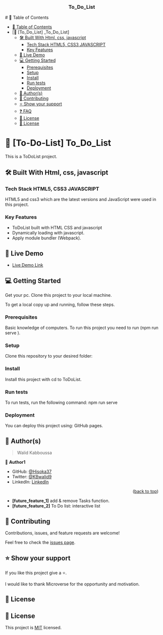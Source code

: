 <a name="ToDoList"></a>
<div align="center">
  <br/>
  <h3><b>To_Do_List</b></h3>
</div>
# 📗 Table of Contents

- [📗 Table of Contents](#-table-of-contents)
- [📖 \[To_Do_List] \_To\_Do\_List]
  - [🛠 Built With Html, css, javascript](#-built-with-html-css-javascript)
    - [Tech Stack HTML5, CSS3 JAVASCRIPT](#tech-stack-html5-css3-javascript)
    - [Key Features ](#key-features-)
  - [🚀 Live Demo ](#-live-demo-)
  - [💻 Getting Started ](#-getting-started-)
    - [Prerequisites](#prerequisites)
    - [Setup](#setup)
    - [Install](#install)
    - [Run tests](#run-tests)
    - [Deployment](#deployment)
  - [👥 Author(s) ](#-authors-)
  - [🤝 Contributing ](#-contributing-)
  - [⭐️ Show your support ](#️-show-your-support-)
  - [❓ FAQ ](#-faq-)
  - [📝 License ](#-license-)
  - [📝 License](#-license)

# 📖 [To-Do-List] <a name="To_Do_List">To_Do_List</a>

This is a ToDoList project.

## 🛠 Built With <a name="built-with">Html, css, javascript</a>

### Tech Stack <a name="tech-stack">HTML5, CSS3 JAVASCRIPT</a>

HTML5 and css3 which are the latest versions and JavaScript were used in this project.

<!-- Features -->

### Key Features <a name="key-features"></a>

- ToDoList built with HTML CSS and javascript 
- Dynamically loading with javascript.
- Apply module bundler (Webpack).

<!-- LIVE DEMO -->

## 🚀 Live Demo <a name="live-demo"></a>

- [Live Demo Link](https://hisoka37.github.io/To-DO-List)

<!-- GETTING STARTED -->

## 💻 Getting Started <a name="getting-started"></a>

 Get your pc.
 Clone this project to your local machine. 

To get a local copy up and running, follow these steps.

### Prerequisites
Basic knowledge of computers. To run this project you need to run (npm run serve ).

### Setup

Clone this repository to your desired folder:


### Install

Install this project with cd to ToDoList.

### Run tests

To run tests, run the following command:
npm run serve  


### Deployment

You can deploy this project using: GitHub pages.

<!-- AUTHORS -->

## 👥 Author(s) <a name="authors"></a>

> Walid Kabboussa

👤 **Author1**

- GitHub: [@Hisoka37](https://github.com/Hisoka37)
- Twitter: [@KBwalid9](https://twitter.com/KBwalid9)
- LinkedIn: [LinkedIn](https://www.linkedin.com/in/walidkb/)


<p align="right">(<a href="#readme-top">back to top</a>)</p>

- **[future_feature_1]**  add & remove Tasks function.
- **[future_feature_2]**  To Do list: interactive list

<!-- CONTRIBUTING -->

## 🤝 Contributing <a name="contributing"></a>

Contributions, issues, and feature requests are welcome!

Feel free to check the [issues page](https://github.com/Hisoka37/To_Do_List).

<!-- SUPPORT -->

## ⭐️ Show your support <a name="support"></a>

If you like this project give a ⭐️.


<!-- ACKNOWLEDGEMENTS -->

I would like to thank  Microverse for the opportunity and motivation.

<!-- FAQ (optional) -->





<!-- LICENSE -->

## 📝 License <a name="license"></a>

## 📝 License

This project is [MIT](./LICENSE) licensed.
